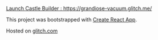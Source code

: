 [Launch Castle Builder : https://grandiose-vacuum.glitch.me/ ](https://grandiose-vacuum.glitch.me/)




This project was bootstrapped with [Create React App](https://github.com/facebookincubator/create-react-app).

Hosted on [glitch.com](https://glitch.com/)